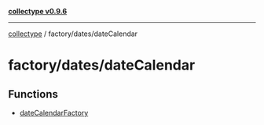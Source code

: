 [**collectype v0.9.6**](../../../README.md)

***

[collectype](../../../modules.md) / factory/dates/dateCalendar

# factory/dates/dateCalendar

## Functions

- [dateCalendarFactory](functions/dateCalendarFactory.md)
